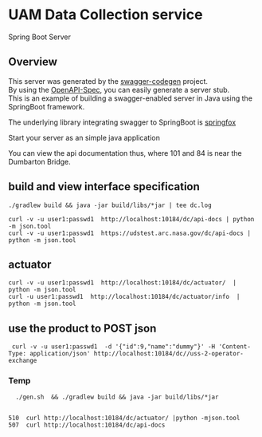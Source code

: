 # UAM Data Collection service

Spring Boot Server


## Overview  
This server was generated by the [swagger-codegen](https://github.com/swagger-api/swagger-codegen) project.  
By using the [OpenAPI-Spec](https://github.com/swagger-api/swagger-core), you can easily generate a server stub.  
This is an example of building a swagger-enabled server in Java using the SpringBoot framework.  

The underlying library integrating swagger to SpringBoot is [springfox](https://github.com/springfox/springfox)  

Start your server as an simple java application  

You can view the api documentation thus, where 101 and 84 is near the Dumbarton Bridge.



## build and view interface specification
    ./gradlew build && java -jar build/libs/*jar | tee dc.log

    curl -v -u user1:passwd1  http://localhost:10184/dc/api-docs | python -m json.tool
    curl -v -u user1:passwd1  https://udstest.arc.nasa.gov/dc/api-docs | python -m json.tool


## actuator
    curl -v -u user1:passwd1  http://localhost:10184/dc/actuator/  | python -m json.tool
    curl -u user1:passwd1  http://localhost:10184/dc/actuator/info  | python -m json.tool

## use the product to POST json

     curl -v -u user1:passwd1  -d '{"id":9,"name":"dummy"}' -H 'Content-Type: application/json' http://localhost:10184/dc//uss-2-operator-exchange



### Temp
````
  ./gen.sh  && ./gradlew build && java -jar build/libs/*jar


510  curl http://localhost:10184/dc/actuator/ |python -mjson.tool
507  curl http://localhost:10184/dc/api-docs
````